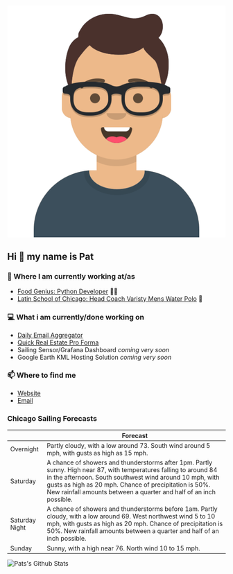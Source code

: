 [![Social banner for p-j-falconer](https://raw.githubusercontent.com/P-J-FALCONER/P-J-FALCONER/master/assets/avataaars.svg)](https://patfalconer.com/)
## Hi :wave: my name is Pat

### 💼 Where I am currently working at/as
- [Food Genius: Python Developer](https://getfoodgenius.com/) 🍔🐍
- [Latin School of Chicago: Head Coach Varisty Mens Water Polo](https://www.latinschool.org/) 🤽


### 💻 What i am currently/done working on
 - [Daily Email Aggregator](https://github.com/P-J-FALCONER/dott_daily_mail)
 - [Quick Real Estate Pro Forma](https://github.com/P-J-FALCONER/henry)
 - Sailing Sensor/Grafana Dashboard *coming very soon*
 - Google Earth KML Hosting Solution *coming very soon*

### 📫 Where to find me
 - [Website](https://patfalconer.com/)
 - [Email](mailto:patrick.j.falconer@gmail.com)


### Chicago Sailing Forecasts
|   | Forecast  |
|---|---|
| Overnight | Partly cloudy, with a low around 73. South wind around 5 mph, with gusts as high as 15 mph. |
| Saturday | A chance of showers and thunderstorms after 1pm. Partly sunny. High near 87, with temperatures falling to around 84 in the afternoon. South southwest wind around 10 mph, with gusts as high as 20 mph. Chance of precipitation is 50%. New rainfall amounts between a quarter and half of an inch possible. |
| Saturday Night | A chance of showers and thunderstorms before 1am. Partly cloudy, with a low around 69. West northwest wind 5 to 10 mph, with gusts as high as 20 mph. Chance of precipitation is 50%. New rainfall amounts between a quarter and half of an inch possible. |
| Sunday | Sunny, with a high near 76. North wind 10 to 15 mph. |

![Pats's Github Stats](https://github-readme-stats.vercel.app/api?username=p-j-falconer&show_icons=true&theme=radical)
